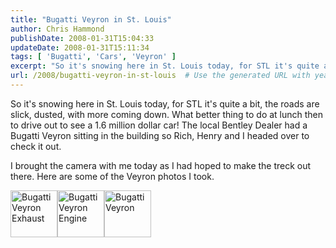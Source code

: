 ```yaml
---
title: "Bugatti Veyron in St. Louis"
author: Chris Hammond
publishDate: 2008-01-31T15:04:33
updateDate: 2008-01-31T15:11:34
tags: [ 'Bugatti', 'Cars', 'Veyron' ]
excerpt: "So it's snowing here in St. Louis today, for STL it's quite a bit, the roads are slick, dusted, with more coming down. What better thing to do at lunch then to drive out to see a 1.6 million dollar car! The local Bentley Dealer had a Bugatti Veyron sitting in the building so Rich, Henry and I headed over to check it out.  I brought the camera with me today as I had hoped to make the treck out there. Here are some of the Veyron photos I took. "
url: /2008/bugatti-veyron-in-st-louis  # Use the generated URL with year
---
```

<p>So it's snowing here in St. Louis today, for STL it's quite a bit, the roads are slick, dusted, with more coming down. What better thing to do at lunch then to drive out to see a 1.6 million dollar car! The local Bentley Dealer had a Bugatti Veyron sitting in the building so Rich, Henry and I headed over to check it out.</p> <p>I brought the camera with me today as I had hoped to make the treck out there. Here are some of the Veyron photos I took.</p> <p><a class="image_link" id="set_thumb_link_2232653201" title="Bugatti Veyron Exhaust" href="https://www.flickr.com/photos/chammond/2232653201/in/set-72157603478233177/"><img height="75" alt="Bugatti Veyron Exhaust" width="75" src="https://farm3.static.flickr.com/2285/2232653201_1f29f64d12_s.jpg" /></a><a class="image_link" id="set_thumb_link_2232652033" title="Bugatti Veyron Engine" href="https://www.flickr.com/photos/chammond/2232652033/in/set-72157603478233177/"><img height="75" alt="Bugatti Veyron Engine" width="75" src="https://farm3.static.flickr.com/2409/2232652033_edd177a071_s.jpg" /></a><a class="image_link" id="set_thumb_link_2233438570" title="Bugatti Veyron " href="https://www.flickr.com/photos/chammond/2233438570/in/set-72157603478233177/"><img height="75" alt="Bugatti Veyron " width="75" src="https://farm3.static.flickr.com/2161/2233438570_aaaa1a8f0a_s.jpg" /></a></p>
